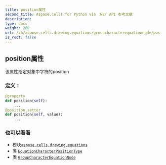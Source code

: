 ```yaml
---
title: position属性
second_title: Aspose.Cells for Python via .NET API 参考文献
description:
type: docs
weight: 200
url: /zh/aspose.cells.drawing.equations/groupcharacterequationnode/position/
is_root: false
---
```

## position属性

该属性指定对象中字符的position
### 定义：
```python
@property
def position(self):
    ...
@position.setter
def position(self, value):
    ...
```

### 也可以看看
* 模块[`aspose.cells.drawing.equations`](../../)
* 类 [`EquationCharacterPositionType`](/cells/python-net/zh/aspose.cells.drawing.equations/equationcharacterpositiontype)
* 类 [`GroupCharacterEquationNode`](/cells/python-net/zh/aspose.cells.drawing.equations/groupcharacterequationnode)
